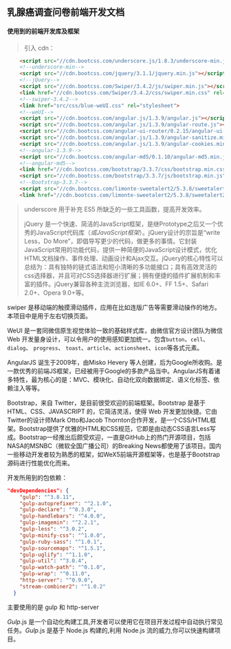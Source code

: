 ## 乳腺癌调查问卷前端开发文档

#### 使用到的前端开发库及框架

> 引入 cdn：

```html
	<script src="//cdn.bootcss.com/underscore.js/1.8.3/underscore-min.js"></script>
	<!--underscore-min-->
	<script src="//cdn.bootcss.com/jquery/3.1.1/jquery.min.js"></script>
	<!--jQuery-->
	<script src="//cdn.bootcss.com/Swiper/3.4.2/js/swiper.min.js"></script>
	<link href="//cdn.bootcss.com/Swiper/3.4.2/css/swiper.min.css" rel="stylesheet">
	<!--swiper-3.4.2-->
	<link href="src/css/blue-weUI.css" rel="stylesheet">
	<!--weUI-->
	<script src="//cdn.bootcss.com/angular.js/1.3.9/angular.js"></script>
	<script src="//cdn.bootcss.com/angular.js/1.3.9/angular-route.js"></script>
	<script src="//cdn.bootcss.com/angular-ui-router/0.2.15/angular-ui-router.min.js"></script>
	<script src="//cdn.bootcss.com/angular.js/1.3.9/angular-sanitize.min.js"></script>
	<script src="//cdn.bootcss.com/angular.js/1.3.9/angular-cookies.min.js"></script>
	<!--angular-1.3.9-->
	<script src="//cdn.bootcss.com/angular-md5/0.1.10/angular-md5.min.js"></script>
	<!--angular-md5-->
	<link href="//cdn.bootcss.com/bootstrap/3.3.7/css/bootstrap.min.css" rel="stylesheet">
	<script src="//cdn.bootcss.com/bootstrap/3.3.7/js/bootstrap.min.js"></script>
	<!--Bootstrap-3.3.7-->
	<script src="//cdn.bootcss.com/limonte-sweetalert2/5.3.8/sweetalert2.min.js"></script>
	<link href="//cdn.bootcss.com/limonte-sweetalert2/5.3.8/sweetalert2.min.css" rel="stylesheet">
```

> underscore 用于补充 ES5 所缺乏的一些工具函数，提高开发效率。
>
> jQuery 是一个快速、简洁的JavaScript框架，是继Prototype之后又一个优秀的JavaScript代码库（*或JavaScript框架*）。jQuery设计的宗旨是“write Less，Do More”，即倡导写更少的代码，做更多的事情。它封装JavaScript常用的功能代码，提供一种简便的JavaScript设计模式，优化HTML文档操作、事件处理、动画设计和Ajax交互。jQuery的核心特性可以总结为：具有独特的链式语法和短小清晰的多功能接口；具有高效灵活的css选择器，并且可对CSS选择器进行扩展；拥有便捷的插件扩展机制和丰富的插件。jQuery兼容各种主流浏览器，如IE 6.0+、FF 1.5+、Safari 2.0+、Opera 9.0+等。

swiper 是移动端的触摸滑动插件，应用在比如连版广告等需要滑动操作的地方。本项目中是用于左右切换页面。

WeUI 是一套同微信原生视觉体验一致的基础样式库，由微信官方设计团队为微信 Web 开发量身设计，可以令用户的使用感知更加统一。包含`button`、`cell`、`dialog`、 `progress`、 `toast`、`article`、`actionsheet`、`icon`等各式元素。

AngularJS 诞生于2009年，由Misko Hevery 等人创建，后为Google所收购。是一款优秀的前端JS框架，已经被用于Google的多款产品当中。AngularJS有着诸多特性，最为核心的是：MVC、模块化、自动化双向数据绑定、语义化标签、依赖注入等等。 

Bootstrap，来自 Twitter，是目前很受欢迎的前端框架。Bootstrap 是基于 HTML、CSS、JAVASCRIPT 的，它简洁灵活，使得 Web 开发更加快捷。它由Twitter的设计师Mark Otto和Jacob Thornton合作开发，是一个CSS/HTML框架。Bootstrap提供了优雅的HTML和CSS规范，它即是由动态CSS语言Less写成。Bootstrap一经推出后颇受欢迎，一直是GitHub上的热门开源项目，包括NASA的MSNBC（微软全国广播公司）的Breaking News都使用了该项目。国内一些移动开发者较为熟悉的框架，如WeX5前端开源框架等，也是基于Bootstrap源码进行性能优化而来。

开发所用到的包依赖：

```json
"devDependencies": {
    "gulp": "^3.8.11",
    "gulp-autoprefixer": "^2.1.0",
    "gulp-declare": "^0.3.0",
    "gulp-handlebars": "^4.0.0",
    "gulp-imagemin": "^2.2.1",
    "gulp-less": "^3.0.2",
    "gulp-minify-css": "^1.0.0",
    "gulp-ruby-sass": "^1.0.1",
    "gulp-sourcemaps": "^1.5.1",
    "gulp-uglify": "^1.1.0",
    "gulp-util": "^3.0.4",
    "gulp-watch-path": "^0.1.0",
    "gulp-wrap": "^0.11.0",
    "http-server": "^0.9.0",
    "stream-combiner2": "^1.0.2"
  }
```

主要使用的是 gulp 和 http-server

*Gulp*.js 是一个自动化构建工具,开发者可以使用它在项目开发过程中自动执行常见任务。*Gulp*.js 是基于 Node.js 构建的,利用 Node.js 流的威力,你可以快速构建项目。